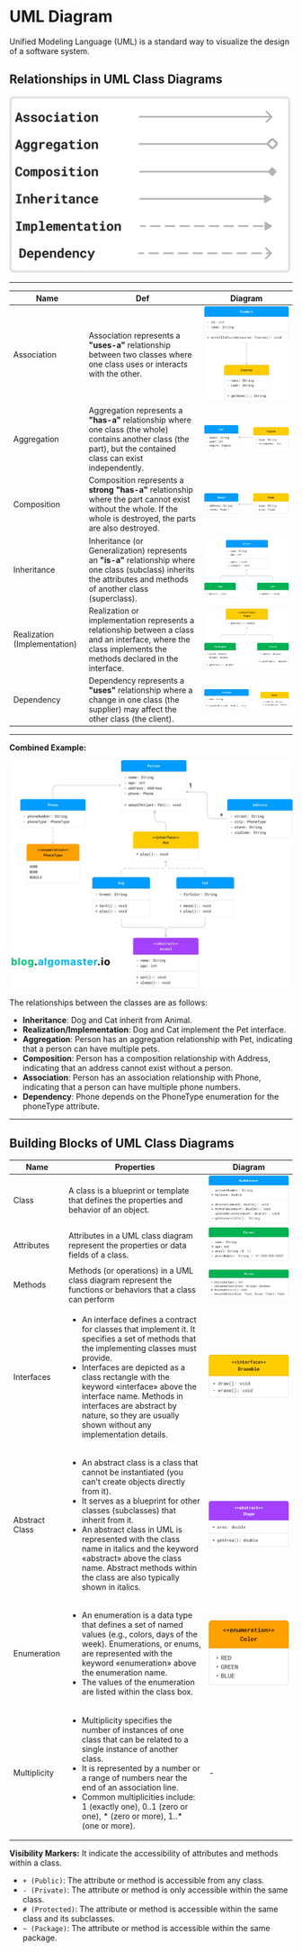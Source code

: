# UML Diagram

Unified Modeling Language (UML) is a standard way to visualize the design of a software system.

## Relationships in UML Class Diagrams

<img src="./resources/relationship-diagram.png" width="500px">

--- 

| Name       | Def                                | Diagram          |
|---------------|------------------------------------------|----------------|
| Association | Association represents a **"uses-a"** relationship between two classes where one class uses or interacts with the other. | ![Association](./resources/association.png) |
| Aggregation | Aggregation represents a **"has-a"** relationship where one class (the whole) contains another class (the part), but the contained class can exist independently. | ![Aggregation](./resources/aggregation.png) |
| Composition | Composition represents a **strong "has-a"** relationship where the part cannot exist without the whole. If the whole is destroyed, the parts are also destroyed. | ![Composition](./resources/composition.png) |
| Inheritance | Inheritance (or Generalization) represents an **"is-a"** relationship where one class (subclass) inherits the attributes and methods of another class (superclass). | ![Inheritance](./resources/inheritance.png) |
| Realization (Implementation) | Realization or implementation represents a relationship between a class and an interface, where the class implements the methods declared in the interface. | ![Implementation](./resources/implementation.png) |
| Dependency | Dependency represents a **"uses"** relationship where a change in one class (the supplier) may affect the other class (the client). | ![Dependency](./resources/dependency.png) |

---
**Combined Example:**

![Combined Example](./resources/combined-example.png)

The relationships between the classes are as follows:
- **Inheritance**: Dog and Cat inherit from Animal.
- **Realization/Implementation**: Dog and Cat implement the Pet interface. 
- **Aggregation**: Person has an aggregation relationship with Pet, indicating that a person can have multiple pets. 
- **Composition**: Person has a composition relationship with Address, indicating that an address cannot exist without a person. 
- **Association**: Person has an association relationship with Phone, indicating that a person can have multiple phone numbers.
- **Dependency**: Phone depends on the PhoneType enumeration for the phoneType attribute.

---

## Building Blocks of UML Class Diagrams

| Name          | Properties                                    | Diagram          |
|---------------|------------------------------------------|----------------|
| Class         | A class is a blueprint or template that defines the properties and behavior of an object. | ![Class](./resources/class.png)          |
| Attributes    | Attributes in a UML class diagram represent the properties or data fields of a class. | ![Attributes](./resources/attributes.png)          |
| Methods    | Methods (or operations) in a UML class diagram represent the functions or behaviors that a class can perform | ![Methods](./resources/method.png)          |
| Interfaces    | <ul><li>An interface defines a contract for classes that implement it. It specifies a set of methods that the implementing classes must provide.</li><li>Interfaces are depicted as a class rectangle with the keyword «interface» above the interface name. Methods in interfaces are abstract by nature, so they are usually shown without any implementation details.</li></ul>  | ![Interfaces](./resources/interfaces.png)           |
| Abstract Class    | <ul><li> An abstract class is a class that cannot be instantiated (you can't create objects directly from it).</li><li> It serves as a blueprint for other classes (subclasses) that inherit from it.</li><li>An abstract class in UML is represented with the class name in italics and the keyword «abstract» above the class name. Abstract methods within the class are also typically shown in italics.</li></ul> | ![Abstract Class](./resources/abstract.png)           |
| Enumeration    | <ul><li>An enumeration is a data type that defines a set of named values (e.g., colors, days of the week). Enumerations, or enums, are represented with the keyword «enumeration» above the enumeration name.</li><li>The values of the enumeration are listed within the class box.</li></ul>  | ![Enumeration](./resources/enumeration.png)           |
| Multiplicity    | <ul><li>Multiplicity specifies the number of instances of one class that can be related to a single instance of another class.</li><li>It is represented by a number or a range of numbers near the end of an association line.</li><li> Common multiplicities include: 1 (exactly one), 0..1 (zero or one), * (zero or more), 1..* (one or more).</li></ul> | -           |


**Visibility Markers:** It indicate the accessibility of attributes and methods within a class.
- `+ (Public)`: The attribute or method is accessible from any class.
- `- (Private)`: The attribute or method is only accessible within the same class.
- `# (Protected)`: The attribute or method is accessible within the same class and its subclasses.
- `~ (Package)`: The attribute or method is accessible within the same package.

